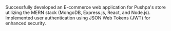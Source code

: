Successfully developed an E-commerce web application for Pushpa's store utilizing the MERN stack (MongoDB, Express.js, React, and Node.js). Implemented user authentication using JSON Web Tokens (JWT) for enhanced security.
